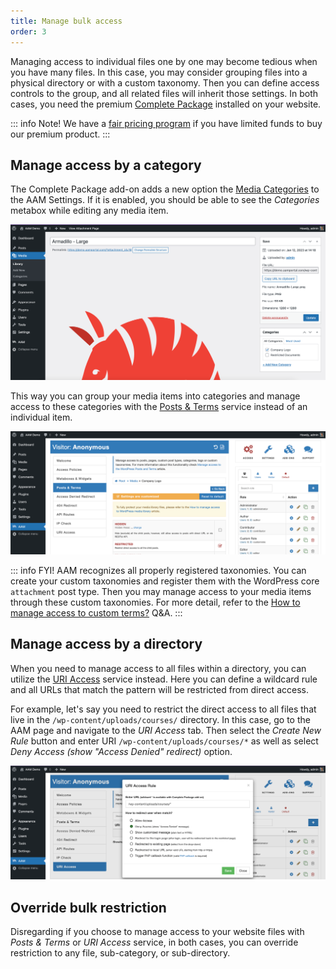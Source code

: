 ```yaml
---
title: Manage bulk access
order: 3
---
```


Managing access to individual files one by one may become tedious when you have many files. In this case, you may consider grouping files into a physical directory or with a custom taxonomy. Then you can define access controls to the group, and all related files will inherit those settings. In both cases, you need the premium [Complete Package](/premium) installed on your website.

::: info Note!
We have a [fair pricing program](/question/licensing/fair-price-program) if you have limited funds to buy our premium product.
:::

## Manage access by a category

The Complete Package add-on adds a new option the [Media Categories](/plugin/advanced-access-manager/setting/media-category) to the AAM Settings. If it is enabled, you should be able to see the _Categories_ metabox while editing any media item.

![WordPress Media Category Widget](./assets/wordpress-media-category.png)

This way you can group your media items into categories and manage access to these categories with the [Posts & Terms](/plugin/advanced-access-manager/service/post-term) service instead of an individual item.

![Media Category Access](./assets/media-category-access.png)

::: info FYI!
AAM recognizes all properly registered taxonomies. You can create your custom taxonomies and register them with the WordPress core `attachment` post type. Then you may manage access to your media items through these custom taxonomies. For more detail, refer to the [How to manage access to custom terms?](/question/content-access/access-to-custom-taxonomies) Q&A.
:::

## Manage access by a directory

When you need to manage access to all files within a directory, you can utilize the [URI Access](/plugin/advanced-access-manager/service/uri) service instead. Here you can define a wildcard rule and all URLs that match the pattern will be restricted from direct access.

For example, let's say you need to restrict the direct access to all files that live in the `/wp-content/uploads/courses/` directory. In this case, go to the AAM page and navigate to the _URI Access_ tab. Then select the _Create New Rule_ button and enter URI `/wp-content/uploads/courses/*` as well as select _Deny Access (show "Access Denied" redirect)_ option.

![Restrict access by directory](./assets/restrict-access-by-directory.png)

## Override bulk restriction

Disregarding if you choose to manage access to your website files with _Posts & Terms_ or _URI Access_ service, in both cases, you can override restriction to any file, sub-category, or sub-directory.

